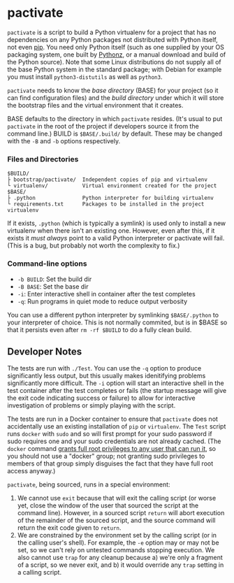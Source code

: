 pactivate
=========

`pactivate` is a script to build a Python virtualenv for a project that has
no dependencies on any Python packages not distributed with Python itself,
not even [pip]. You need only Python itself (such as one supplied by your
OS packaging system, one built by [Pythonz], or a manual download and build
of the Python source). Note that some Linux distributions do not supply all
of the base Python system in the standard package; with Debian for example
you must install `python3-distutils` as well as `python3`.

`pactivate` needs to know the _base directory_ (BASE) for your project
(so it can find configuration files) and the _build directory_ under which
it will store the bootstrap files and the virtual environment that it
creates.

BASE defaults to the directory in which `pactivate` resides. (It's usual to
put `pactivate` in the root of the project if developers source it from the
command line.) BUILD is `$BASE/.build/` by default. These may be changed
with the `-B` and `-b` options respectively.

### Files and Directories

    $BUILD/
    ├ bootstrap/pactivate/  Independent copies of pip and virtualenv
    └ virtualenv/           Virtual environment created for the project
    $BASE/
    ├ .python               Python interpreter for building virtualenv
    └ requirements.txt      Packages to be installed in the project virtualenv

If it exists, `.python` (which is typically a symlink) is used only to
install a new virtualenv when there isn't an existing one. However, even
after this, if it exists it _must always_ point to a valid Python
interpreter or pactivate will fail. (This is a bug, but probably not worth
the complexity to fix.)

### Command-line options

- `-b BUILD`: Set the build dir
- `-B BASE`: Set the base dir
- `-i`: Enter interactive shell in container after the test completes
- `-q`: Run programs in quiet mode to reduce output verbosity

You can use a different python interpreter by symlinking `$BASE/.python` to
your interpreter of choice. This is not normally commited, but is in $BASE
so that it persists even after `rm -rf $BUILD` to do a fully clean build.


Developer Notes
---------------

The tests are run with `./Test`. You can use the `-q` option to produce
significantly less output, but this usually makes idenitifying problems
significantly more difficult. The `-i` option will start an interactive
shell in the test container after the test completes or fails (the startup
message will give the exit code indicating success or failure) to allow for
interactive investigation of problems or simply playing with the script.

The tests are run in a Docker container to ensure that `pactivate` does not
accidentally use an existing installation of `pip` or `virtualenv`. The
`Test` script runs `docker` with `sudo` and so will first prompt for your
sudo password if sudo requires one and your sudo credentials are not
already cached. (The `docker` command [grants full root privileges to any
user that can run it][docker-is-root], so you should not use a "docker"
group; not granting sudo privileges to members of that group simply
disguises the fact that they have full root access anyway.)

`pactivate`, being sourced, runs in a special environment:
1. We cannot use `exit` because that will exit the calling script (or worse
   yet, close the window of the user that sourced the script at the command
   line). However, in a sourced script `return` will abort execution of the
   remainder of the sourced script, and the source command will return the
   exit code given to `return`.
2. We are constrained by the environment set by the calling script (or in
   the calling user's shell). For example, the `-e` option may or may not
   be set, so we can't rely on untested commands stopping execution. We
   also cannot use `trap` for any cleanup because a) we're only a fragment
   of a script, so we never exit, and b) it would override any `trap`
   setting in a calling script.


<!-------------------------------------------------------------------->
[pip]: https://en.wikipedia.org/wiki/Pip_(package_manager)
[pythonz]: https://github.com/saghul/pythonz
[docker-is-root]: https://docs.docker.com/engine/security/#docker-daemon-attack-surface

